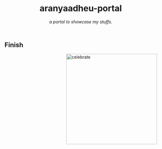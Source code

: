 <header>

# aranyaadheu-portal

_a portal to showcase my stuffs._

</header>

## Finish

<img src=https://octodex.github.com/images/constructocat2.jpg alt=celebrate width=300 align=right>
